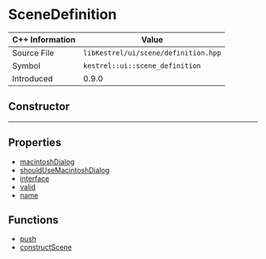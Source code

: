 
# SceneDefinition

| C++ Information | Value |
| --- | --- |
| Source File | `libKestrel/ui/scene/definition.hpp` |
| Symbol | `kestrel::ui::scene_definition` |
| Introduced | 0.9.0 |

## Constructor

---

## Properties

 - [macintoshDialog](macintoshDialog.md)
 - [shouldUseMacintoshDialog](shouldUseMacintoshDialog.md)
 - [interface](interface.md)
 - [valid](valid.md)
 - [name](name.md)

## Functions

 - [push](push.md)
 - [constructScene](constructScene.md)

